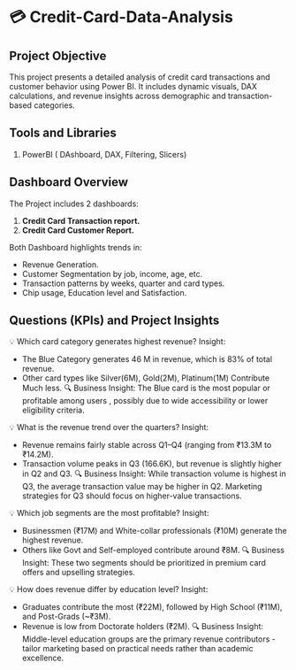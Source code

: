 # 💳 Credit-Card-Data-Analysis

## Project Objective
This project presents a detailed analysis of credit card transactions and customer behavior using Power BI. It includes dynamic visuals, DAX calculations, and revenue insights across demographic and transaction-based categories.

## Tools and Libraries
1. PowerBI ( DAshboard, DAX, Filtering, Slicers)

## Dashboard Overview
The Project includes 2 dashboards:
1. **Credit Card Transaction report.**
2. **Credit Card Customer Report.**

Both Dashboard highlights trends in:
- Revenue Generation.
- Customer Segmentation by job, income, age, etc.
- Transaction patterns by weeks, quarter and card types.
- Chip usage, Education level and Satisfaction.

## Questions (KPIs) and Project Insights
💡 Which card category generates highest revenue?
Insight:
* The Blue Category generates 46 M in revenue, which is 83% of total revenue.
* Other card types like Silver(6M), Gold(2M), Platinum(1M) Contribute Much less.
🔍 Business Insight:
The Blue card is the most popular or profitable among users , possibly due to wide accessibility or lower eligibility criteria.

💡 What is the revenue trend over the quarters?
Insight:
* Revenue remains fairly stable across Q1–Q4 (ranging from ₹13.3M to ₹14.2M).
* Transaction volume peaks in Q3 (166.6K), but revenue is slightly higher in Q2 and Q3.
🔍 Business Insight:
While transaction volume is highest in Q3, the average transaction value may be higher in Q2. Marketing strategies for Q3 should focus on higher-value transactions.

💡 Which job segments are the most profitable?
Insight:
* Businessmen (₹17M) and White-collar professionals (₹10M) generate the highest revenue.
* Others like Govt and Self-employed contribute around ₹8M.
🔍 Business Insight:
These two segments should be prioritized in premium card offers and upselling strategies.

💡 How does revenue differ by education level?
Insight:
* Graduates contribute the most (₹22M), followed by High School (₹11M), and Post-Grads (~₹3M).
* Revenue is low from Doctorate holders (₹2M).
🔍 Business Insight:
Middle-level education groups are the primary revenue contributors - tailor marketing based on practical needs rather than academic excellence.
